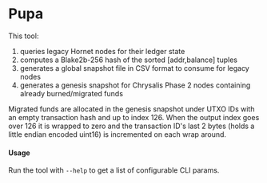# Pupa

This tool:

1. queries legacy Hornet nodes for their ledger state
2. computes a Blake2b-256 hash of the sorted [addr,balance] tuples
3. generates a global snapshot file in CSV format to consume for legacy nodes
4. generates a genesis snapshot for Chrysalis Phase 2 nodes containing already burned/migrated funds

Migrated funds are allocated in the genesis snapshot under UTXO IDs with an empty transaction hash and up to index 126.
When the output index goes over 126 it is wrapped to zero and the transaction ID's last 2 bytes (holds a little endian
encoded uint16) is incremented on each wrap around.

#### Usage

Run the tool with `--help` to get a list of configurable CLI params.